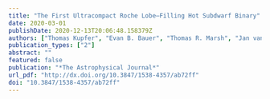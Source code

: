 ```yaml
---
title: "The First Ultracompact Roche Lobe–Filling Hot Subdwarf Binary"
date: 2020-03-01
publishDate: 2020-12-13T20:06:48.158379Z
authors: ["Thomas Kupfer", "Evan B. Bauer", "Thomas R. Marsh", "Jan van Roestel", "Eric C. Bellm", "Kevin B. Burdge", "Michael W. Coughlin", "Jim Fuller", "JJ Hermes", "Lars Bildsten", "et al."]
publication_types: ["2"]
abstract: ""
featured: false
publication: "*The Astrophysical Journal*"
url_pdf: "http://dx.doi.org/10.3847/1538-4357/ab72ff"
doi: "10.3847/1538-4357/ab72ff"
---
```


